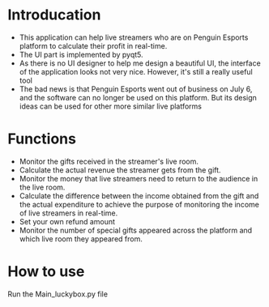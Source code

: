 # Introducation
- This application can help live streamers who are on Penguin Esports platform to calculate their profit in real-time.
- The UI part is implemented by pyqt5.
- As there is no UI designer to help me design a beautiful UI, the interface of the application looks not very nice. However, it's still a really useful tool
- The bad news is that Penguin Esports went out of business on July 6, and the software can no longer be used on this platform. But its design ideas can be used for other more similar live platforms

# Functions
- Monitor the gifts received in the streamer's live room.
- Calculate the actual revenue the streamer gets from the gift.
- Monitor the money that live streamers need to return to the audience in the live room.
- Calculate the difference between the income obtained from the gift and the actual expenditure to achieve the purpose of monitoring the income of live streamers in real-time.
- Set your own refund amount
- Monitor the number of special gifts appeared across the platform and which live room they appeared from.

# How to use
Run the Main_luckybox.py file
